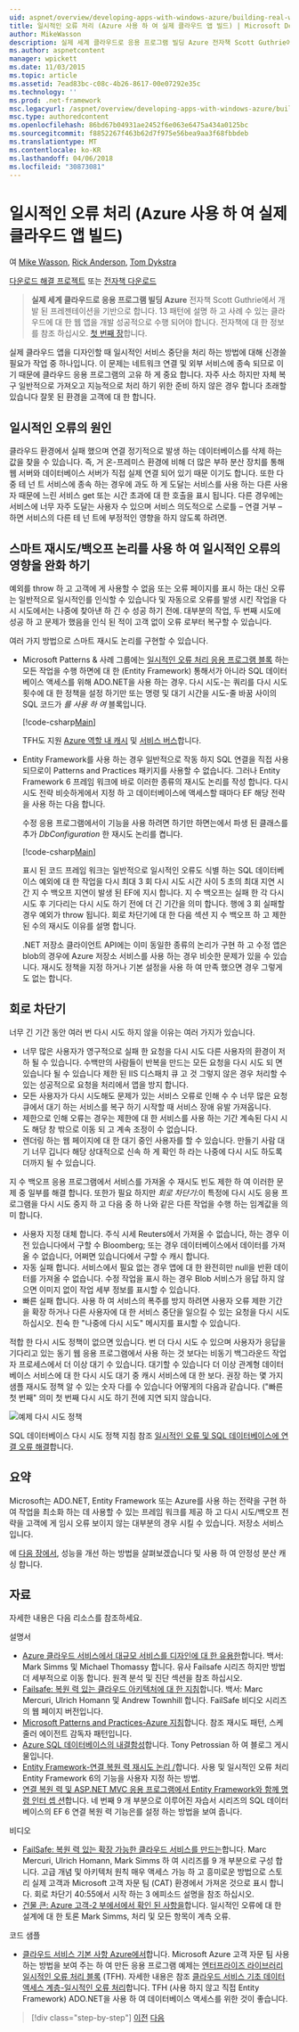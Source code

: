 ```yaml
---
uid: aspnet/overview/developing-apps-with-windows-azure/building-real-world-cloud-apps-with-windows-azure/transient-fault-handling
title: 일시적인 오류 처리 (Azure 사용 하 여 실제 클라우드 앱 빌드) | Microsoft Docs
author: MikeWasson
description: 실제 세계 클라우드로 응용 프로그램 빌딩 Azure 전자책 Scott Guthrie에서 개발 된 프레젠테이션을 기반으로 합니다. 13 패턴 및 그을 수 있는 방법에 설명...
ms.author: aspnetcontent
manager: wpickett
ms.date: 11/03/2015
ms.topic: article
ms.assetid: 7ead83bc-c08c-4b26-8617-00e07292e35c
ms.technology: ''
ms.prod: .net-framework
msc.legacyurl: /aspnet/overview/developing-apps-with-windows-azure/building-real-world-cloud-apps-with-windows-azure/transient-fault-handling
msc.type: authoredcontent
ms.openlocfilehash: 86bd67b04931ae2452f6e063e6475a434a0125bc
ms.sourcegitcommit: f8852267f463b62d7f975e56bea9aa3f68fbbdeb
ms.translationtype: MT
ms.contentlocale: ko-KR
ms.lasthandoff: 04/06/2018
ms.locfileid: "30873081"
---
```

<a name="transient-fault-handling-building-real-world-cloud-apps-with-azure"></a>일시적인 오류 처리 (Azure 사용 하 여 실제 클라우드 앱 빌드)
====================
여 [Mike Wasson](https://github.com/MikeWasson), [Rick Anderson](https://github.com/Rick-Anderson), [Tom Dykstra](https://github.com/tdykstra)

[다운로드 해결 프로젝트](http://code.msdn.microsoft.com/Fix-It-app-for-Building-cdd80df4) 또는 [전자책 다운로드](http://blogs.msdn.com/b/microsoft_press/archive/2014/07/23/free-ebook-building-cloud-apps-with-microsoft-azure.aspx)

> **실제 세계 클라우드로 응용 프로그램 빌딩 Azure** 전자책 Scott Guthrie에서 개발 된 프레젠테이션을 기반으로 합니다. 13 패턴에 설명 하 고 사례 수 있는 클라우드에 대 한 웹 앱을 개발 성공적으로 수행 되어야 합니다. 전자책에 대 한 정보를 참조 하십시오. [첫 번째 장](introduction.md)합니다.


실제 클라우드 앱을 디자인할 때 일시적인 서비스 중단을 처리 하는 방법에 대해 신경쓸 필요가 작업 중 하나입니다. 이 문제는 네트워크 연결 및 외부 서비스에 종속 되므로 이기 때문에 클라우드 응용 프로그램의 고유 하 게 중요 합니다. 자주 사소 하지만 자체 복구 일반적으로 가져오고 지능적으로 처리 하기 위한 준비 하지 않은 경우 합니다 초래할 있습니다 잘못 된 환경을 고객에 대 한 합니다.

## <a name="causes-of-transient-failures"></a>일시적인 오류의 원인

클라우드 환경에서 실패 했으며 연결 정기적으로 발생 하는 데이터베이스를 삭제 하는 값을 찾을 수 있습니다. 즉, 거 온-프레미스 환경에 비해 더 많은 부하 분산 장치를 통해 웹 서버와 데이터베이스 서버가 직접 실제 연결 되어 있기 때문 이기도 합니다. 또한 다중 테 넌 트 서비스에 종속 하는 경우에 과도 하 게 도달는 서비스를 사용 하는 다른 사용자 때문에 느린 서비스 get 또는 시간 초과에 대 한 호출을 표시 됩니다. 다른 경우에는 서비스에 너무 자주 도달는 사용자 수 있으며 서비스 의도적으로 스로틀 – 연결 거부 – 하면 서비스의 다른 테 넌 트에 부정적인 영향을 하지 않도록 하려면.

## <a name="use-smart-retryback-off-logic-to-mitigate-the-effect-of-transient-failures"></a>스마트 재시도/백오프 논리를 사용 하 여 일시적인 오류의 영향을 완화 하기

예외를 throw 하 고 고객에 게 사용할 수 없음 또는 오류 페이지를 표시 하는 대신 오류는 일반적으로 일시적인를 인식할 수 있습니다 및 자동으로 오류를 발생 시킨 작업을 다시 시도에서는 나중에 찾아낸 하 긴 수 성공 하기 전에. 대부분의 작업, 두 번째 시도에 성공 하 고 문제가 했음을 인식 된 적이 고객 없이 오류 로부터 복구할 수 있습니다.

여러 가지 방법으로 스마트 재시도 논리를 구현할 수 있습니다.

- Microsoft Patterns &amp; 사례 그룹에는 [일시적인 오류 처리 응용 프로그램 블록](https://msdn.microsoft.com/library/dn440719(v=pandp.60).aspx) 하는 모든 작업을 수행 하면에 대 한 (Entity Framework) 통해서가 아니라 SQL 데이터베이스 액세스를 위해 ADO.NET을 사용 하는 경우. 다시 시도-는 쿼리를 다시 시도 횟수에 대 한 정책을 설정 하기만 또는 명령 및 대기 시간을 시도-줄 바꿈 사이의 SQL 코드가 *를 사용 하 여* 블록입니다.

    [!code-csharp[Main](transient-fault-handling/samples/sample1.cs)]

    TFH도 지원 [Azure 역할 내 캐시](https://msdn.microsoft.com/library/windowsazure/dn386103.aspx) 및 [서비스 버스](https://azure.microsoft.com/services/service-bus/)합니다.
- Entity Framework를 사용 하는 경우 일반적으로 작동 하지 SQL 연결을 직접 사용 되므로이 Patterns and Practices 패키지를 사용할 수 없습니다. 그러나 Entity Framework 6 프레임 워크에 바로 이러한 종류의 재시도 논리를 작성 합니다. 다시 시도 전략 비슷하게에서 지정 하 고 데이터베이스에 액세스할 때마다 EF 해당 전략을 사용 하는 다음 합니다.

    수정 응용 프로그램에서이 기능을 사용 하려면 하기만 하면는에서 파생 된 클래스를 추가 *DbConfiguration* 한 재시도 논리를 켭니다.

    [!code-csharp[Main](transient-fault-handling/samples/sample2.cs)]

    표시 된 코드 프레임 워크는 일반적으로 일시적인 오류도 식별 하는 SQL 데이터베이스 예외에 대 한 작업을 다시 최대 3 회 다시 시도 시간 사이 5 초의 최대 지연 시간 지 수 백오프 지연이 발생 된 EF에 지시 합니다. 지 수 백오프는 실패 한 각 다시 시도 후 기다리는 다시 시도 하기 전에 더 긴 기간을 의미 합니다. 행에 3 회 실패할 경우 예외가 throw 됩니다. 회로 차단기에 대 한 다음 섹션 지 수 백오프 하 고 제한 된 수의 재시도 이유를 설명 합니다.

    .NET 저장소 클라이언트 API에는 이미 동일한 종류의 논리가 구현 하 고 수정 앱은 blob의 경우에 Azure 저장소 서비스를 사용 하는 경우 비슷한 문제가 있을 수 있습니다. 재시도 정책을 지정 하거나 기본 설정을 사용 하 여 만족 했으면 경우 그렇게도 없는 합니다.

<a id="circuitbreakers"></a>
## <a name="circuit-breakers"></a>회로 차단기

너무 긴 기간 동안 여러 번 다시 시도 하지 않을 이유는 여러 가지가 있습니다.

- 너무 많은 사용자가 영구적으로 실패 한 요청을 다시 시도 다른 사용자의 환경이 저하 될 수 있습니다. 수백만의 사람들이 반복을 만드는 모든 요청을 다시 시도 되 면 있습니다 될 수 있습니다 제한 된 IIS 디스패치 큐 고 것 그렇지 않은 경우 처리할 수 있는 성공적으로 요청을 처리에서 앱을 방지 합니다.
- 모든 사용자가 다시 시도해도 문제가 있는 서비스 오류로 인해 수 수 너무 많은 요청 큐에서 대기 하는 서비스를 복구 하기 시작할 때 서비스 장애 유발 가져옵니다.
- 제한으로 인해 오류는 경우는 제한에 대 한 서비스를 사용 하는 기간 계속된 다시 시도 해당 창 밖으로 이동 되 고 계속 조정이 수 없습니다.
- 렌더링 하는 웹 페이지에 대 한 대기 중인 사용자를 할 수 있습니다. 만들기 사람 대기 너무 깁니다 해당 상대적으로 신속 하 게 확인 하 라는 나중에 다시 시도 하도록 더까지 될 수 있습니다.

지 수 백오프 응용 프로그램에서 서비스를 가져올 수 재시도 빈도 제한 하 여 이러한 문제 중 일부를 해결 합니다. 또한가 필요 하지만 *회로 차단기*:이 특정에 다시 시도 응용 프로그램을 다시 시도 중지 하 고 다음 중 하 나와 같은 다른 작업을 수행 하는 임계값을 의미 합니다.

- 사용자 지정 대체 합니다. 주식 시세 Reuters에서 가져올 수 없습니다, 하는 경우 이전 있습니다에서 구할 수 Bloomberg; 또는 경우 데이터베이스에서 데이터를 가져올 수 없습니다, 어쩌면 있습니다에서 구할 수 캐시 합니다.
- 자동 실패 합니다. 서비스에서 필요 없는 경우 앱에 대 한 완전히만 null을 반환 데이터를 가져올 수 없습니다. 수정 작업을 표시 하는 경우 Blob 서비스가 응답 하지 않으면 이미지 없이 작업 세부 정보를 표시할 수 있습니다.
- 빠른 실패 합니다. 사용 하 여 서비스의 폭주를 방지 하려면 사용자 오류 제한 기간을 확장 하거나 다른 사용자에 대 한 서비스 중단을 일으킬 수 있는 요청을 다시 시도 하십시오. 친숙 한 "나중에 다시 시도" 메시지를 표시할 수 있습니다.

적합 한 다시 시도 정책이 없으면 있습니다. 번 더 다시 시도 수 있으며 사용자가 응답을 기다리고 있는 동기 웹 응용 프로그램에서 사용 하는 것 보다는 비동기 백그라운드 작업자 프로세스에서 더 이상 대기 수 있습니다. 대기할 수 있습니다 더 이상 관계형 데이터베이스 서비스에 대 한 다시 시도 대기 중 캐시 서비스에 대 한 보다. 권장 하는 몇 가지 샘플 재시도 정책 알 수 있는 숫자 다를 수 있습니다 어떻게의 다음과 같습니다. ("빠른 첫 번째" 의미 첫 번째 다시 시도 하기 전에 지연 되지 않습니다.

![예제 다시 시도 정책](transient-fault-handling/_static/image1.png)

SQL 데이터베이스 다시 시도 정책 지침 참조 [일시적인 오류 및 SQL 데이터베이스에 연결 오류 해결](https://azure.microsoft.com/documentation/articles/sql-database-connectivity-issues/)합니다.

## <a name="summary"></a>요약

Microsoft는 ADO.NET, Entity Framework 또는 Azure를 사용 하는 전략을 구현 하 여 작업을 최소화 하는 데 사용할 수 있는 프레임 워크를 제공 하 고 다시 시도/백오프 전략을 고객에 게 임시 오류 보이지 않는 대부분의 경우 시킬 수 있습니다. 저장소 서비스입니다.

에 [다음 장에서](distributed-caching.md), 성능을 개선 하는 방법을 살펴보겠습니다 및 사용 하 여 안정성 분산 캐싱 합니다.

## <a name="resources"></a>자료

자세한 내용은 다음 리소스를 참조하세요.

설명서

- [Azure 클라우드 서비스에서 대규모 서비스를 디자인에 대 한 유용한](https://msdn.microsoft.com/library/windowsazure/jj717232.aspx)합니다. 백서: Mark Simms 및 Michael Thomassy 합니다. 유사 Failsafe 시리즈 하지만 방법 더 세부적으로 이동 합니다. 원격 분석 및 진단 섹션을 참조 하십시오.
- [Failsafe: 복원 력 있는 클라우드 아키텍처에 대 한 지침](https://msdn.microsoft.com/library/windowsazure/jj853352.aspx)합니다. 백서: Marc Mercuri, Ulrich Homann 및 Andrew Townhill 합니다. FailSafe 비디오 시리즈의 웹 페이지 버전입니다.
- [Microsoft Patterns and Practices-Azure 지침](https://msdn.microsoft.com/library/dn568099.aspx)합니다. 참조 재시도 패턴, 스케줄러 에이전트 감독자 패턴입니다.
- [Azure SQL 데이터베이스의 내결함성](https://blogs.msdn.com/b/windowsazure/archive/2012/07/30/fault-tolerance-in-windows-azure-sql-database.aspx)합니다. Tony Petrossian 하 여 블로그 게시물입니다.
- [Entity Framework-연결 복원 력 재시도 논리 /](https://msdn.microsoft.com/data/dn456835)합니다. 사용 및 일시적인 오류 처리 Entity Framework 6의 기능을 사용자 지정 하는 방법.
- [연결 복원 력 및 ASP.NET MVC 응용 프로그램에서 Entity Framework와 함께 명령 인터 셉 션](../../../../mvc/overview/getting-started/getting-started-with-ef-using-mvc/connection-resiliency-and-command-interception-with-the-entity-framework-in-an-asp-net-mvc-application.md)합니다. 네 번째 9 개 부분으로 이루어진 자습서 시리즈의 SQL 데이터베이스의 EF 6 연결 복원 력 기능은를 설정 하는 방법을 보여 줍니다.

비디오

- [FailSafe: 복원 력 있는 확장 가능한 클라우드 서비스를 만드는](https://channel9.msdn.com/Series/FailSafe)합니다. Marc Mercuri, Ulrich Homann, Mark Simms 하 여 시리즈를 9 개 부분으로 구성 합니다. 고급 개념 및 아키텍처 원칙 매우 액세스 가능 하 고 흥미로운 방법으로 스토리 실제 고객과 Microsoft 고객 자문 팀 (CAT) 환경에서 가져온 것으로 표시 합니다. 회로 차단기 40:55에서 시작 하는 3 에피소드 설명을 참조 하십시오.
- [건물 큰: Azure 고객-2 부에서에서 확인 된 사항을](https://channel9.msdn.com/Events/Build/2012/3-030)합니다. 일시적인 오류에 대 한 설계에 대 한 토론 Mark Simms, 처리 및 모든 항목이 계측 오류.

코드 샘플

- [클라우드 서비스 기본 사항 Azure에서](https://code.msdn.microsoft.com/Cloud-Service-Fundamentals-4ca72649)합니다. Microsoft Azure 고객 자문 팀 사용 하는 방법을 보여 주는 하 여 만든 응용 프로그램 예제는 [엔터프라이즈 라이브러리 일시적인 오류 처리 블록](http://nuget.org/packages/EnterpriseLibrary.TransientFaultHandling/) (TFH). 자세한 내용은 참조 [클라우드 서비스 기초 데이터 액세스 계층-일시적인 오류 처리](https://social.technet.microsoft.com/wiki/contents/articles/18665.cloud-service-fundamentals-data-access-layer-transient-fault-handling.aspx)합니다. TFH (사용 하지 않고 직접 Entity Framework) ADO.NET을 사용 하 여 데이터베이스 액세스를 위한 것이 좋습니다.

> [!div class="step-by-step"]
> [이전](monitoring-and-telemetry.md)
> [다음](distributed-caching.md)
